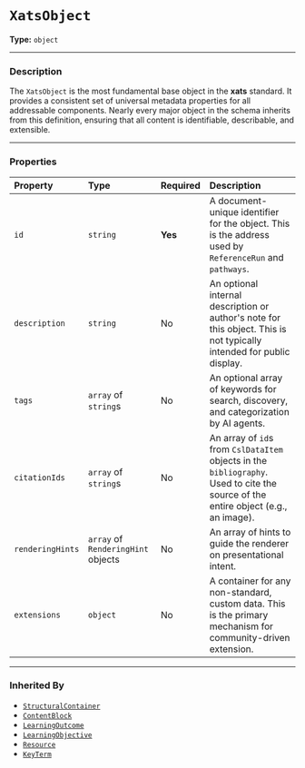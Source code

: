 # `XatsObject`

**Type:** `object`

---

### Description

The `XatsObject` is the most fundamental base object in the **xats** standard. It provides a consistent set of universal metadata properties for all addressable components. Nearly every major object in the schema inherits from this definition, ensuring that all content is identifiable, describable, and extensible.

---

### Properties

| Property | Type | Required | Description |
| :--- | :--- | :--- | :--- |
| `id` | `string` | **Yes** | A document-unique identifier for the object. This is the address used by `ReferenceRun` and `pathways`. |
| `description` | `string` | No | An optional internal description or author's note for this object. This is not typically intended for public display. |
| `tags` | `array` of `string`s | No | An optional array of keywords for search, discovery, and categorization by AI agents. |
| `citationIds` | `array` of `string`s | No | An array of `id`s from `CslDataItem` objects in the `bibliography`. Used to cite the source of the entire object (e.g., an image). |
| `renderingHints` | `array` of `RenderingHint` objects | No | An array of hints to guide the renderer on presentational intent. |
| `extensions` | `object` | No | A container for any non-standard, custom data. This is the primary mechanism for community-driven extension. |

---

### Inherited By

- [`StructuralContainer`](./StructuralContainer.md)
- [`ContentBlock`](./ContentBlock.md)
- [`LearningOutcome`](./LearningOutcome.md)
- [`LearningObjective`](./LearningObjective.md)
- [`Resource`](./Resource.md)
- [`KeyTerm`](./KeyTerm.md)